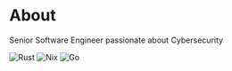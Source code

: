 # About
Senior Software Engineer passionate about Cybersecurity

![Rust](https://img.shields.io/badge/rust-%23000000.svg?style=for-the-badge&logo=rust&logoColor=white) ![Nix](https://img.shields.io/badge/NIX-5277C3.svg?style=for-the-badge&logo=NixOS&logoColor=white) ![Go](https://img.shields.io/badge/go-%2300ADD8.svg?style=for-the-badge&logo=go&logoColor=white)
